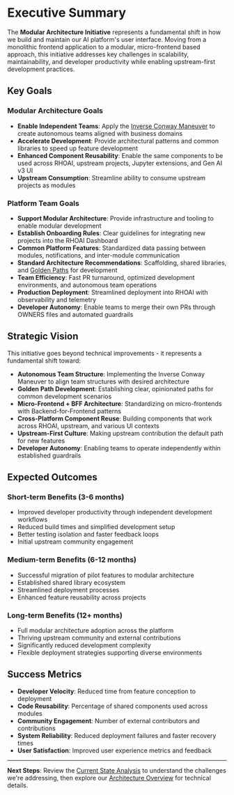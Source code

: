 # Executive Summary

The **Modular Architecture Initiative** represents a fundamental shift in how we build and maintain our AI platform's user interface. Moving from a monolithic frontend application to a modular, micro-frontend based approach, this initiative addresses key challenges in scalability, maintainability, and developer productivity while enabling upstream-first development practices.

## Key Goals

### Modular Architecture Goals

- **Enable Independent Teams**: Apply the [Inverse Conway Maneuver](https://www.thoughtworks.com/en-us/insights/blog/customer-experience/inverse-conway-maneuver-product-development-teams) to create autonomous teams aligned with business domains
- **Accelerate Development**: Provide architectural patterns and common libraries to speed up feature development
- **Enhanced Component Reusability**: Enable the same components to be used across RHOAI, upstream projects, Jupyter extensions, and Gen AI v3 UI
- **Upstream Consumption**: Streamline ability to consume upstream projects as modules

### Platform Team Goals

- **Support Modular Architecture**: Provide infrastructure and tooling to enable modular development
- **Establish Onboarding Rules**: Clear guidelines for integrating new projects into the RHOAI Dashboard
- **Common Platform Features**: Standardized data passing between modules, notifications, and inter-module communication
- **Standard Architecture Recommendations**: Scaffolding, shared libraries, and [Golden Paths](https://engineering.atspotify.com/2020/08/how-we-use-golden-paths-to-solve-fragmentation-in-our-software-ecosystem) for development
- **Team Efficiency**: Fast PR turnaround, optimized development environments, and autonomous team operations
- **Production Deployment**: Streamlined deployment into RHOAI with observability and telemetry
- **Developer Autonomy**: Enable teams to merge their own PRs through OWNERS files and automated guardrails

## Strategic Vision

This initiative goes beyond technical improvements - it represents a fundamental shift toward:

- **Autonomous Team Structure**: Implementing the Inverse Conway Maneuver to align team structures with desired architecture
- **Golden Path Development**: Establishing clear, opinionated paths for common development scenarios
- **Micro-Frontend + BFF Architecture**: Standardizing on micro-frontends with Backend-for-Frontend patterns
- **Cross-Platform Component Reuse**: Building components that work across RHOAI, upstream, and various UI contexts
- **Upstream-First Culture**: Making upstream contribution the default path for new features
- **Developer Autonomy**: Enabling teams to operate independently within established guardrails

## Expected Outcomes

### Short-term Benefits (3-6 months)

- Improved developer productivity through independent development workflows
- Reduced build times and simplified development setup
- Better testing isolation and faster feedback loops
- Initial upstream community engagement

### Medium-term Benefits (6-12 months)

- Successful migration of pilot features to modular architecture
- Established shared library ecosystem
- Streamlined deployment processes
- Enhanced feature reusability across projects

### Long-term Benefits (12+ months)

- Full modular architecture adoption across the platform
- Thriving upstream community and external contributions
- Significantly reduced development complexity
- Flexible deployment strategies supporting diverse environments

## Success Metrics

- **Developer Velocity**: Reduced time from feature conception to deployment
- **Code Reusability**: Percentage of shared components used across modules
- **Community Engagement**: Number of external contributors and contributions
- **System Reliability**: Reduced deployment failures and faster recovery times
- **User Satisfaction**: Improved user experience metrics and feedback

---

**Next Steps**: Review the [Current State Analysis](./02-current-state-analysis.md) to understand the challenges we're addressing, then explore our [Architecture Overview](./03-architecture-overview.md) for technical details.
